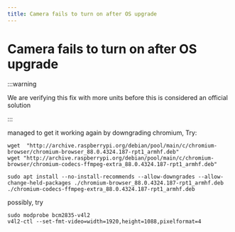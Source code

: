```yaml
---
title: Camera fails to turn on after OS upgrade
---
```


# Camera fails to turn on after OS upgrade

:::warning

We are verifying this fix with more units before this is considered an official solution

:::

managed to get it working again by downgrading chromium, Try:

```
wget  "http://archive.raspberrypi.org/debian/pool/main/c/chromium-browser/chromium-browser_88.0.4324.187-rpt1_armhf.deb"
wget "http://archive.raspberrypi.org/debian/pool/main/c/chromium-browser/chromium-codecs-ffmpeg-extra_88.0.4324.187-rpt1_armhf.deb"

sudo apt install --no-install-recommends --allow-downgrades --allow-change-held-packages ./chromium-browser_88.0.4324.187-rpt1_armhf.deb ./chromium-codecs-ffmpeg-extra_88.0.4324.187-rpt1_armhf.deb
```

possibly, try

```
sudo modprobe bcm2835-v4l2
v4l2-ctl --set-fmt-video=width=1920,height=1088,pixelformat=4
```
